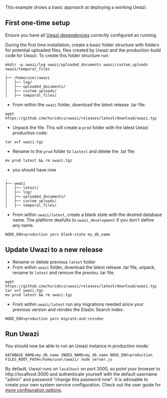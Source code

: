 This example shows a basic approach at deploying a working Uwazi.

## First one-time setup

Ensure you have all [Uwazi dependencies](https://github.com/huridocs/uwazi#dependencies) correctly configured an running.

During the first time installation, create a basic folder structure with folders for potential uploaded files, files created by Uwazi and the production-build code for Uwazi.
To create this folder structure run:

```
mkdir -p uwazi/log uwazi/uploaded_documents uwazi/custom_uploads uwazi/temporal_files
.
├── /home/user/uwazi
│   ├── log/
│   ├── uploaded_documents/
│   ├── custom_uploads/
│   ├── temporal_files/
```

- From within the `uwazi` folder, download the latest release .tar file:

`wget https://github.com/huridocs/uwazi/releases/latest/download/uwazi.tgz`

- Unpack the file. This will create a `prod` folder with the latest Uwazi production code:

`tar xvf uwazi.tgz`

- Rename to the `prod` folder to `lastest` and delete the .tar file:

`mv prod latest && rm uwazi.tgz`

- you should have now

```
.
├── uwazi
│   ├── latest/
│   ├── log/
│   ├── uploaded_documents/
│   ├── custom_uploads/
│   ├── temporal_files/
```

- From within `uwazi/latest`, create a blank state with the desired database name. The platform deafults to `uwazi_development` if you don't define any name.

`NODE_ENV=production yarn blank-state my_db_name`

## Update Uwazi to a new release

- Rename or delete previous `latest` folder
- From within `uwazi` folder, download the latest release .tar file, unpack, rename to `latest` and remove the previou .tar file.

```
wget https://github.com/huridocs/uwazi/releases/latest/download/uwazi.tgz
tar xvf uwazi.tgz
mv prod latest && rm uwazi.tgz
```

- From within `uwazi/latest` run any migrations needed since your previous version and reindex the Elastic Search index:

`NODE_ENV=production yarn migrate-and-reindex`

## Run Uwazi

You should now be able to run an Uwazi instance in production mode:

`DATABASE_NAME=my_db_name INDEX_NAME=my_db_name NODE_ENV=production FILES_ROOT_PATH=/home/user/uwazi/ node server.js`

By default, Uwazi runs on `localhost` on port 3000, so point your browser to http://localhost:3000 and authenticate yourself with the default username "admin" and password "change this password now".
It is advisable to create your own system service configuration. Check out the user guide for [more configuration options](https://github.com/huridocs/uwazi/wiki/Install-Uwazi-on-your-server).
